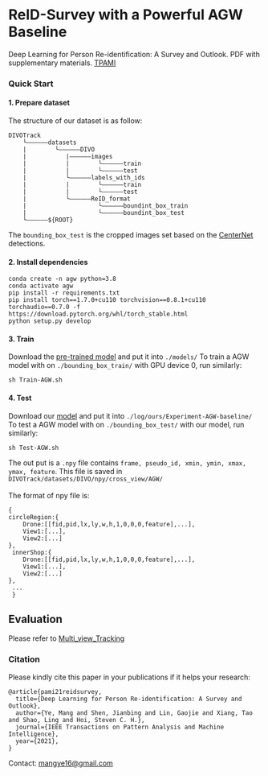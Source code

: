 # ReID-Survey with a Powerful AGW Baseline
Deep Learning for Person Re-identification:  A Survey and Outlook. PDF with supplementary materials. [TPAMI](https://ieeexplore.ieee.org/abstract/document/9336268)

### Quick Start

#### 1. Prepare dataset 
The structure of our dataset is as follow:
```
DIVOTrack
    └——————datasets
    |        └——————DIVO
    |           |——————images
    |           |        └——————train
    |           |        └——————test
    |           └——————labels_with_ids
    |           |        └——————train
    |           |        └——————test
    |           └——————ReID_format
    |                    └——————boundint_box_train
    |                    └——————boundint_box_test  
    └——————${ROOT}
```

The `bounding_box_test` is the cropped images set based on the [CenterNet](Traing_Detector/) detections.

#### 2. Install dependencies

```
conda create -n agw python=3.8
conda activate agw
pip install -r requirements.txt
pip install torch==1.7.0+cu110 torchvision==0.8.1+cu110 torchaudio==0.7.0 -f https://download.pytorch.org/whl/torch_stable.html
python setup.py develop
```
  
#### 3. Train
Download the [pre-trained model](https://huggingface.co/datasets/syhao777/DIVOTrack/blob/main/Cross_view_Tracking/AGW.zip) and put it into `./models/` 
To train a AGW model with on `./bounding_box_train/` with GPU device 0, run similarly:
```
sh Train-AGW.sh
```

#### 4. Test
Download our [model](https://drive.google.com/file/d/1kPr3jWutqkW7AlqBOy0XqjfXaupslvti/view?usp=share_link) and put it into `./log/ours/Experiment-AGW-baseline/`
To test a AGW model with on `./bounding_box_test/` with our model, run similarly:
```
sh Test-AGW.sh
```
The out put is a `.npy` file contains `frame, pseudo_id, xmin, ymin, xmax, ymax, feature`.
This file is saved in `DIVOTrack/datasets/DIVO/npy/cross_view/AGW/`
<br><br> The format of npy file is:
```
{
circleRegion:{
    Drone:[[fid,pid,lx,ly,w,h,1,0,0,0,feature],...],   
    View1:[...],   
    View2:[...]
}, 
 innerShop:{
    Drone:[[fid,pid,lx,ly,w,h,1,0,0,0,feature],...],   
    View1:[...],   
    View2:[...]
}, 
 ...
 }
```

## Evaluation
Please refer to [Multi_view_Tracking](https://github.com/shengyuhao/DIVOTrack/tree/main/Multi_view_Tracking)


### Citation

Please kindly cite this paper in your publications if it helps your research:
```
@article{pami21reidsurvey,
  title={Deep Learning for Person Re-identification: A Survey and Outlook},
  author={Ye, Mang and Shen, Jianbing and Lin, Gaojie and Xiang, Tao and Shao, Ling and Hoi, Steven C. H.},
  journal={IEEE Transactions on Pattern Analysis and Machine Intelligence},
  year={2021},
}
```

Contact: mangye16@gmail.com
